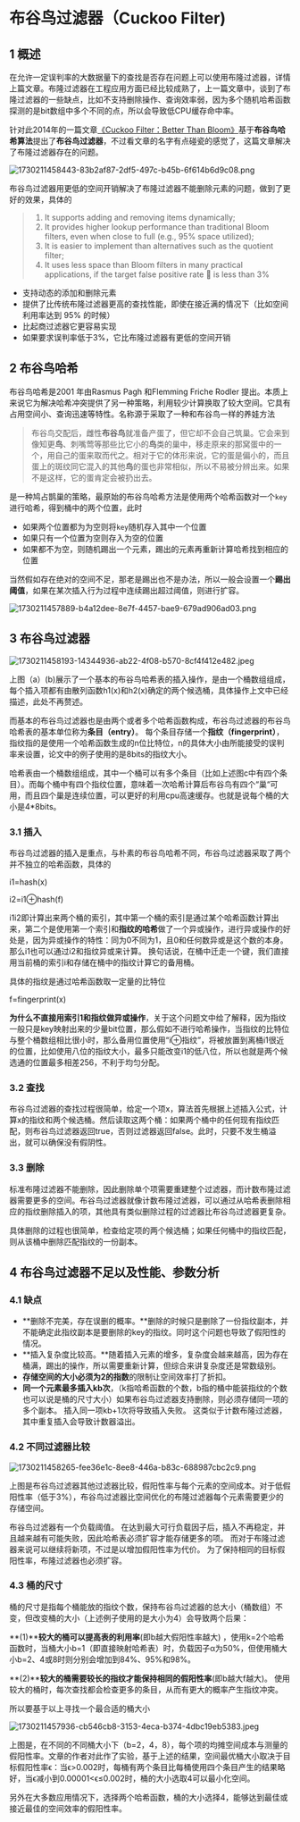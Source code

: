 # 布谷鸟过滤器（Cuckoo Filter)

## 1 概述
在允许一定误判率的大数据量下的查找是否存在问题上可以使用布隆过滤器，详情上篇文章。布隆过滤器在工程应用方面已经比较成熟了，上一篇文章中，谈到了布隆过滤器的一些缺点，比如不支持删除操作、查询效率弱，因为多个随机哈希函数探测的是bit数组中多个不同的点，所以会导致低CPU缓存命中率。

针对此2014年的一篇文章[《Cuckoo Filter：Better Than Bloom》](https://www.cs.cmu.edu/~dga/papers/cuckoo-conext2014.pdf)基于**布谷鸟哈希算法**提出了**布谷鸟过滤器**，不过看文章的名字有点碰瓷的感觉了，这篇文章解决了布隆过滤器存在的问题。

![1730211458443-83b2af87-2df5-497c-b45b-6f614b6d9c08.png](./img/s93-qFOrPtg-XqbI/1730211458443-83b2af87-2df5-497c-b45b-6f614b6d9c08-051146.png)

布谷鸟过滤器用更低的空间开销解决了布隆过滤器不能删除元素的问题，做到了更好的效果，具体的

> 1. It supports adding and removing items dynamically;
> 2. It provides higher lookup performance than traditional Bloom filters, even when close to full (e.g., 95% space utilized);
> 3. It is easier to implement than alternatives such as the quotient filter;
> 4. It uses less space than Bloom filters in many practical applications, if the target false positive rate  is less than 3%
>

+ 支持动态的添加和删除元素
+ 提供了比传统布隆过滤器更高的查找性能，即使在接近满的情况下（比如空间利用率达到 95% 的时候）
+ 比起商过滤器它更容易实现
+ 如果要求误判率低于3%，它比布隆过滤器有更低的空间开销

## 2 布谷鸟哈希
布谷鸟哈希是2001 年由Rasmus Pagh 和Flemming Friche Rodler 提出。本质上来说它为解决哈希冲突提供了另一种策略，利用较少计算换取了较大空间。它具有占用空间小、查询迅速等特性。名称源于采取了一种和布谷鸟一样的养娃方法

> 布谷鸟交配后，雌性**布谷鸟**就准备产蛋了，但它却不会自己筑巢。它会来到像知更**鸟**、刺嘴莺等那些比它小的**鸟**类的巢中，移走原来的那窝蛋中的一个，用自己的蛋来取而代之。相对于它的体形来说，它的蛋是偏小的，而且蛋上的斑纹同它混入的其他**鸟**的蛋也非常相似，所以不易被分辨出来。如果不是这样，它的蛋肯定会被扔出去。
>

是一种鸠占鹊巢的策略，最原始的布谷鸟哈希方法是使用两个哈希函数对一个`key`进行哈希，得到桶中的两个位置，此时

+ 如果两个位置都为为空则将`key`随机存入其中一个位置
+ 如果只有一个位置为空则存入为空的位置
+ 如果都不为空，则随机踢出一个元素，踢出的元素再重新计算哈希找到相应的位置

当然假如存在绝对的空间不足，那老是踢出也不是办法，所以一般会设置一个**踢出阈值**，如果在某次插入行为过程中连续踢出超过阈值，则进行扩容。

![1730211457889-b4a12dee-8e7f-4457-bae9-679ad906ad03.png](./img/s93-qFOrPtg-XqbI/1730211457889-b4a12dee-8e7f-4457-bae9-679ad906ad03-347392.png)

## 3 布谷鸟过滤器
![1730211458193-14344936-ab22-4f08-b570-8cf4f412e482.jpeg](./img/s93-qFOrPtg-XqbI/1730211458193-14344936-ab22-4f08-b570-8cf4f412e482-365243.jpeg)

上图（a）(b)展示了一个基本的布谷鸟哈希表的插入操作，是由一个桶数组组成，每个插入项都有由散列函数h1(x)和h2(x)确定的两个候选桶，具体操作上文中已经描述，此处不再赘述。

而基本的布谷鸟过滤器也是由两个或者多个哈希函数构成，布谷鸟过滤器的布谷鸟哈希表的基本单位称为**条目（entry）**。 每个条目存储一个**指纹（fingerprint）**，指纹指的是使用一个哈希函数生成的n位比特位，n的具体大小由所能接受的误判率来设置，论文中的例子使用的是8bits的指纹大小。

哈希表由一个桶数组组成，其中一个桶可以有多个条目（比如上述图c中有四个条目）。而每个桶中有四个指纹位置，意味着一次哈希计算后布谷鸟有四个“巢“可用，而且四个巢是连续位置，可以更好的利用cpu高速缓存。也就是说每个桶的大小是4*8bits。

### 3.1 插入
布谷鸟过滤器的插入是重点，与朴素的布谷鸟哈希不同，布谷鸟过滤器采取了两个并不独立的哈希函数，具体的

i1=hash(x)

i2=i1⊕hash(f)

i1i2即计算出来两个桶的索引，其中第一个桶的索引是通过某个哈希函数计算出来，第二个是使用第一个索引和**指纹的哈希**做了一个异或操作，进行异或操作的好处是，因为异或操作的特性：同为0不同为1，且0和任何数异或是这个数的本身。那么i1也可以通过i2和指纹异或来计算。 换句话说，在桶中迁走一个键，我们直接用当前桶的索引i和存储在桶中的指纹计算它的备用桶。

具体的指纹是通过哈希函数取一定量的比特位

f=fingerprint(x)

**为什么不直接用索引1和指纹做异或操作**，关于这个问题文中给了解释，因为指纹一般只是key映射出来的少量bit位置，那么假如不进行哈希操作，当指纹的比特位与整个桶数组相比很小时，那么备用位置使用“i⊕指纹”，将被放置到离桶i1很近的位置，比如使用八位的指纹大小，最多只能改变i1的低八位，所以也就是两个候选通的位置最多相差256，不利于均匀分配。

### 3.2 查找
布谷鸟过滤器的查找过程很简单，给定一个项x，算法首先根据上述插入公式，计算x的指纹和两个候选桶。然后读取这两个桶：如果两个桶中的任何现有指纹匹配，则布谷鸟过滤器返回true，否则过滤器返回false。此时，只要不发生桶溢出，就可以确保没有假阴性。

### 3.3 删除
标准布隆过滤器不能删除，因此删除单个项需要重建整个过滤器，而计数布隆过滤器需要更多的空间。布谷鸟过滤器就像计数布隆过滤器，可以通过从哈希表删除相应的指纹删除插入的项，其他具有类似删除过程的过滤器比布谷鸟过滤器更复杂。

具体删除的过程也很简单，检查给定项的两个候选桶；如果任何桶中的指纹匹配，则从该桶中删除匹配指纹的一份副本。

## 4 布谷鸟过滤器不足以及性能、参数分析
### 4.1 缺点
+ **删除不完美，存在误删的概率。**删除的时候只是删除了一份指纹副本，并不能确定此指纹副本是要删除的key的指纹。同时这个问题也导致了假阳性的情况。
+ **插入复杂度比较高。**随着插入元素的增多，复杂度会越来越高，因为存在桶满，踢出的操作，所以需要重新计算，但综合来讲复杂度还是常数级别。
+ **存储空间的大小必须为2的指数**的限制让空间效率打了折扣。
+ **同一个元素最多插入kb次**，（k指哈希函数的个数，b指的桶中能装指纹的个数也可以说是桶的尺寸大小）如果布谷鸟过滤器支持删除，则必须存储同一项的多个副本。 插入同一项kb+1次将导致插入失败。 这类似于计数布隆过滤器，其中重复插入会导致计数器溢出。

### 4.2 不同过滤器比较
![1730211458265-fee36e1c-8ee8-446a-b83c-688987cbc2c9.png](./img/s93-qFOrPtg-XqbI/1730211458265-fee36e1c-8ee8-446a-b83c-688987cbc2c9-369327.png)

上图是布谷鸟过滤器其他过滤器比较，假阳性率与每个元素的空间成本。对于低假阳性率（低于3%），布谷鸟过滤器比空间优化的布隆过滤器每个元素需要更少的存储空间。

布谷鸟过滤器有一个负载阈值。 在达到最大可行负载因子后，插入不再稳定，并且越来越有可能失败，因此哈希表必须扩容才能存储更多的项。 而对于布隆过滤器来说可以继续将新项，不过是以增加假阳性率为代价。 为了保持相同的目标假阳性率，布隆过滤器也必须扩容。

### 4.3 桶的尺寸
桶的尺寸是指每个桶能放的指纹个数，保持布谷鸟过滤器的总大小（桶数组）不变，但改变桶的大小（上述例子使用的是大小为4）会导致两个后果：

**(1)****较大的桶可以提高表的利用率**(即b越大假阳性率越大) ，使用k=2个哈希函数时，当桶大小b=1（即直接映射哈希表）时，负载因子α为50%，但使用桶大小b=2、4或8时则分别会增加到84%、95%和98%。

**(2)****较大的桶需要较长的指纹才能保持相同的假阳性率**(即b越大f越大)。 使用较大的桶时，每次查找都会检查更多的条目，从而有更大的概率产生指纹冲突。

所以要基于以上寻找一个最合适的桶大小

![1730211457936-cb546cb8-3153-4eca-b374-4dbc19eb5383.jpeg](./img/s93-qFOrPtg-XqbI/1730211457936-cb546cb8-3153-4eca-b374-4dbc19eb5383-745008.jpeg)

上图是，在不同的不同桶大小下（b=2，4，8），每个项的均摊空间成本与测量的假阳性率。文章的作者对此作了实验，基于上述的结果，空间最优桶大小取决于目标假阳性率ϵ：当ϵ>0.002时，每桶有两个条目比每桶使用四个条目产生的结果略好，当ϵ减小到0.00001<ϵ≤0.002时，桶的大小选取4可以最小化空间。

另外在大多数应用情况下，选择两个哈希函数，桶的大小选择4，能够达到最佳或接近最佳的空间效率的假阳性率。

